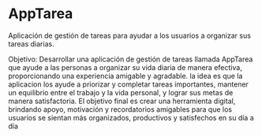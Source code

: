 # AppTarea
Aplicación de gestión de tareas para ayudar a los usuarios a organizar sus tareas diarias.

Objetivo: Desarrollar una aplicación de gestión de tareas llamada AppTarea que ayude a las personas a organizar su vida diaria de manera efectiva, proporcionando una experiencia amigable y agradable. la idea es que la aplicacion los ayude a priorizar y completar tareas importantes, mantener un equilibrio entre el trabajo y la vida personal, y lograr sus metas de manera satisfactoria. 
El objetivo final es crear una herramienta digital, brindando apoyo, motivación y recordatorios amigables para que los usuarios se sientan más organizados, productivos y satisfechos en su día a día
